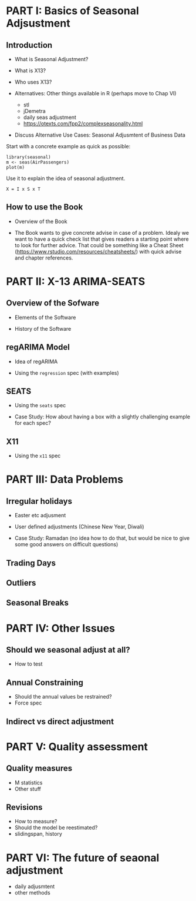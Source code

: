 PART I: Basics of Seasonal Adjsustment
======================================

## Introduction

- What is Seasonal Adjustment?

- What is X13?

- Who uses X13?

- Alternatives: Other things available in R (perhaps move to Chap VI)
  - stl
  - jDemetra
  - daily seas adjustment
  - https://otexts.com/fpp2/complexseasonality.html

- Discuss Alternative Use Cases: Seasonal Adjusmtent of Business Data


Start with a concrete example as quick as possible:

    library(seasonal)
    m <- seas(AirPassengers)
    plot(m)

Use it to explain the idea of seasonal adjustment.

    X = I x S x T


## How to use the Book

- Overview of the Book

- The Book wants to give concrete advise in case of a problem.
Idealy we want to have a quick check list that gives readers a starting point where to look for further advice. That could be something like a Cheat Sheet (https://www.rstudio.com/resources/cheatsheets/) with quick advise and chapter references.


PART II: X-13 ARIMA-SEATS
=========================

## Overview of the Sofware

- Elements of the Software

- History of the Software


## regARIMA Model

- Idea of regARIMA

- Using the `regression` spec (with examples)


## SEATS

- Using the `seats` spec

- Case Study: How about having a box with a slightly challenging example for each spec?


## X11

- Using the `x11` spec


PART III: Data Problems
=======================

## Irregular holidays

- Easter etc adjusment

- User defined adjustments (Chinese New Year, Diwali)

- Case Study: Ramadan (no idea how to do that, but would be nice to give some good answers on difficult questions)


## Trading Days

## Outliers

## Seasonal Breaks



PART IV: Other Issues
=====================

## Should we seasonal adjust at all?

- How to test

## Annual Constraining

- Should the annual values be restrained?
- Force spec

## Indirect vs direct adjustment


PART V: Quality assessment
==========================

## Quality measures

- M statistics
- Other stuff

## Revisions

- How to measure?
- Should the model be reestimated?
- slidingspan, history


PART VI: The future of seaonal adjustment
=========================================

- daily adjusmtent
- other methods


